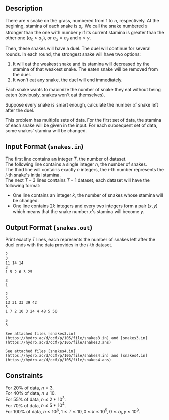 ## Description
There are $n$ snake on the grass, numbered from $1$ to $n$, respectively. At the begining, stamina of each snake is $a_i$. We call the snake numbered $x$ stronger than the one with number $y$ if its current stamina is greater than the other one ($a_x > a_y$), or $a_x = a_y$ and $x > y$.

Then, these snakes will have a duel. The duel will continue for several rounds. In each round, the strongest snake will have two options:
1. It will eat the weakest snake and its stamina will decreased by the stamina of that weakest snake. The eaten snake will be removed from the duel.
2. It won't eat any snake, the duel will end immediately.
   
Each snake wants to maximize the number of snake they eat without being eaten (obviously, snakes won't eat themselves).

Suppose every snake is smart enough, calculate the number of snake left after the duel.

This problem has multiple sets of data. For the first set of data, the stamina of each snake will be given in the input. For each subsequent set of data, some snakes' stamina will be changed.

## Input Format (```snakes.in```)

The first line contains an integer $T$, the number of dataset.\
The following line contains a single integer $n$, the number of snakes.\
The third line will contains exactly $n$ integers, the $i$-th number represents the $i$-th snake's initial stamina.\
The next $T - 3$ lines contains $T - 1$ dataset, each dataset will have the following format:
* One line contains an integer $k$, the number of snakes whose stamina will be changed.
* One line contains $2k$ integers and every two integers form a pair $(x, y)$ which means that the snake number $x$'s stamina will become $y$.
  
## Output Format (```snakes.out```)

Print exactly $T$ lines, each represents the number of snakes left after the duel ends with the data provides in the $i$-th dataset.

```input1
2
3
11 14 14
3
1 5 2 6 3 25
```
```output1
3
1
```

```input2
2
5
13 31 33 39 42
5
1 7 2 10 3 24 4 48 5 50
```
```output2
5
3
```

```input3
See attached files [snakes3.in](https://hydro.ac/d/ccf/p/105/file/snakes3.in) and [snakes3.in](https://hydro.ac/d/ccf/p/105/file/snakes3.ans)
```

```input3
See attached files [snakes4.in](https://hydro.ac/d/ccf/p/105/file/snakes4.in) and [snakes4.in](https://hydro.ac/d/ccf/p/105/file/snakes4.ans)
```

## Constraints
For $20\%$ of data, $n=3$.\
For $40\%$ of data, $n \le 10$.\
For $55\%$ of data, $n \le 2*10^3$.\
For $70\%$ of data, $n \le 5*10^4$.\
For $100\%$ of data, $n \le 10^6, 1 \le T \le 10, 0 \le k \le 10^5, 0 \le a_i, y \le 10^9$.